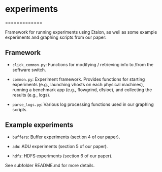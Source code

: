 # experiments
=============

Framework for running experiments using Etalon, as well as some example
experiments and graphing scripts from our paper:

Framework
---------

- ```click_common.py```: Functions for modifying / retrieving info to /from the
  software switch.

- ```common.py```: Experiment framework. Provides functions for starting
  experiments (e.g., launching vhosts on each physical machines), running a
  benchmark app (e.g., flowgrind, dfsioe), and collecting the results (e.g.,
  logs).

- ```parse_logs.py```: Various log processing functions used in our graphing
  scripts.

Example experiments
-------------------

- ```buffers```: Buffer experiments (section 4 of our paper).

- ```adu```: ADU experiments (section 5 of our paper).

- ```hdfs```: HDFS experiments (section 6 of our paper).


See subfolder README.md for more details.
